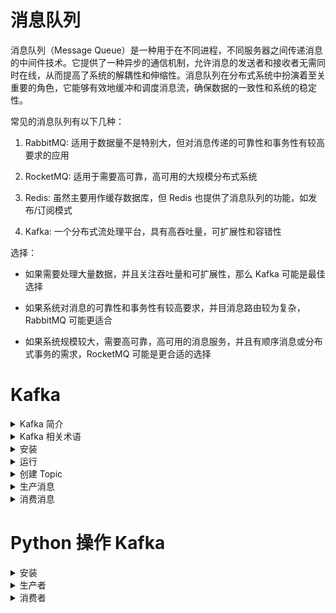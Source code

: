 # 消息队列

消息队列（Message Queue）是一种用于在不同进程，不同服务器之间传递消息的中间件技术。它提供了一种异步的通信机制，允许消息的发送者和接收者无需同时在线，从而提高了系统的解耦性和伸缩性。消息队列在分布式系统中扮演着至关重要的角色，它能够有效地缓冲和调度消息流，确保数据的一致性和系统的稳定性。

常见的消息队列有以下几种：

1. RabbitMQ: 适用于数据量不是特别大，但对消息传递的可靠性和事务性有较高要求的应用

2. RocketMQ: 适用于需要高可靠，高可用的大规模分布式系统

3. Redis: 虽然主要用作缓存数据库，但 Redis 也提供了消息队列的功能，如发布/订阅模式

4. Kafka: 一个分布式流处理平台，具有高吞吐量，可扩展性和容错性

选择：

- 如果需要处理大量数据，并且关注吞吐量和可扩展性，那么 Kafka 可能是最佳选择

- 如果系统对消息的可靠性和事务性有较高要求，并目消息路由较为复杂，RabbitMQ 可能更适合

- 如果系统规模较大，需要高可靠，高可用的消息服务，并且有顺序消息或分布式事务的需求，RocketMQ 可能是更合适的选择

# Kafka

<details>
<summary>Kafka 简介</summary>

Kafka 是由 Apache 软件基金会开发的一个开源流处理平台，它以其高吞吐量，可扩展性和容错性而闻名。Kafka主要用于构建实时的数据流和消息系统，以下是 Kafka 的一些关键特性：

- 分布式架构：Kafka 集群由多个服务器组成，可以跨多个数据中心部署，保证了高可用性和可扩展性。
- 高吞吐量：Kafka 能够处理大量的数据流，适用于需要高吞吐量的应用场景。
- 持久化：Kafka 将消息存储在磁盘上，即使系统发生故障，也能保证数据不丢失。
- 可扩展性：Kafka 支持水平扩展，可以通过增加更多的服务器来提高集群的处理能力。
- 多个消费者：Kafka 支持多个消费者同时消费同一消息流，且每个消费者可以独立控制消费的位置。
- 消息持久化：Kafka 能够保留大量的消息数据，支持数据回溯和重放。
- 流处理：Kafka 提供了流处理 API, 允许用户在数据流动过程中进行实时处理和分析。

Kafka 的这些特性使其在日志收集，流数据处理，实时分析，事件源等场景中得到了广泛的应用，例如，Kafka 可以用于处理用户行为数据，应用程序日志，系统监控数据等，是构建大数据和实时数据处理平台的重要工具。

</details>

<details>
<summary>Kafka 相关术语</summary>

- Broker: 消息中间件处理节点，一个 Kafka 节点就是一个broker，一个或者多个 Broker 可以组成一个 Kafka 集群

- Topic: Kafka 根据 Topic 对消息进行归类，发布到 Kafka 集群的每条消息都需要指定一个 Topic

- Event: 发送到指定 Topic 的“消息”

- Producer: 消息生产者，向 Broker 发送消息的客户端

- Consumer: 消息消费者，向 Broker 读取消息的客户端

- ConsumerGroup: 每个 Consumer 属于一个特定的 Consumer Group，一条消息可以被多个不同的 Consumer Group 消费，但是一个 Consumer Group 中只能有一个 Consumer 能够消费该消息

- Partition: 物理上的概念，一个 Topic 可以分为多个 Partition，每个 Partition 内部消息是有序的

</details>

<details>
<summary>安装</summary>

```bash
# 1.先安装JDK
sudo apt install default-jdk

# 2.下载安装包
kafka_2.13-3.8.0.tgz

# 3.解压安装包
tar -zxvf kafka_2.13-3.8.0.tgz
```

</details>

<details>
<summary>运行</summary>

```bash
# 进入到 kafka 的目录
cd kafka_2.13-3.8.0

# 修改配置 config/kraft/server.properties
advertised.listeners=PLAINTEXT://192.168.5.10:9092

# 启动
bin/kafka-server-start.sh config/kraft/server.properties
# 注意：
# config/server.properties 底层用的是 ZooKeeper
# config/kraft/server.properties 底层摆脱了 ZooKeeper
```

</details>

<details>
<summary>创建 Topic</summary>

消息需要发送给指定的 Topic

```bash
bin/kafka-topics.sh --create --topic seckill --bootstrap-server localhost:9092
```

</details>

<details>
<summary>生产消息</summary>

```bash
bin/kafka-console-producer.sh --topic seckill --bootstrap-server localhost:9092
>This is first event
>THis is second event
```

</details>

<details>
<summary>消费消息</summary>

```bash
bin/kafka-console-consumer.sh --topic seckill --from-beginning --bootstrap-server localhost:9092
>This is first event
>THis is second event
```

</details>

# Python 操作 Kafka

<details>
<summary>安装</summary>

```bash
pip install kafka-python

# kafka-python 在 Python 3.12 上存在bug，解决办法是不适用上面的命令安装
pip install git+https://github.com/dpkp/kafka-python.git
```

</details>

<details>
<summary>生产者</summary>

使用生产者生产数据前，先创建一个 Topic，然后使用以下代码发布数据到消息队列中

```python
from kafka import KafkaProducer
import json

kafka_producer = KafkaProducer(
    bootstrap_servers='192.168.0.7:9092',
    value_serializer=lambda v : json.dumps(v).encode('utf-8')
)

@router.post('/buy')
async def buy(
    data: BuySchema,
    user_id: int = Depends(auth_handler.auth_access_dependency)
):
    buy_data = data.model_dump()
    buy_data['user_id'] = user_id
    kafka_producer.send('seckill', buy_data)
    return "ok"
```

</details>

<details>
<summary>消费者</summary>

```python
from kafka import KafkaConsumer
import json

consumer = KafkaConsumer(
    'seckill',
    auto_offset_reset='earliest',
    bootstrap_servers=[settings.KAFKA_SERVER],
    value_deserializer=lambda m : json.loads(m.decode('utf-8'))
)

async def order_consumer():
    print("coming...")
    for message in consumer:
        print(message)
```

</details>

